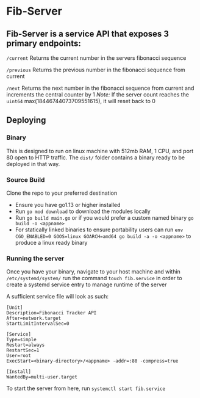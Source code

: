 # Fib-Server

## Fib-Server is a service API that exposes 3 primary endpoints:
`/current`
Returns the current number in the servers fibonacci sequence

`/previous`
Returns the previous number in the fibonacci sequence from current

`/next`
Returns the next number in the fibonacci sequence from current and increments the central counter by 1
*Note:* If the server count reaches the `uint64` max(18446744073709551615), it will reset back to 0


## Deploying

### Binary
This is designed to run on linux machine with 512mb RAM, 1 CPU, and port 80 open to HTTP traffic. The `dist/` folder contains a binary ready to be deployed in that way.


### Source Build
Clone the repo to your preferred destination
* Ensure you have go1.13 or higher installed
* Run `go mod download` to download the modules locally
* Run `go build main.go` or if you would prefer a custom named binary `go build -o <appname>`
* For statically linked binaries to ensure portability users can run `env CGO_ENABLED=0 GOOS=linux GOARCH=amd64 go build -a -o <appname>` to produce a linux ready binary

### Running the server
Once you have your binary, navigate to your host machine and within `/etc/systemd/system/` run the command `touch fib.service` in order to create a systemd service entry to manage runtime of the server

A sufficient service file will look as such:
```
[Unit]
Description=Fibonacci Tracker API
After=network.target
StartLimitIntervalSec=0

[Service]
Type=simple
Restart=always
RestartSec=1
User=root
ExecStart=<binary-directory>/<appname> -addr=:80 -compress=true

[Install]
WantedBy=multi-user.target
```

To start the server from here, run `systemctl start fib.service`
